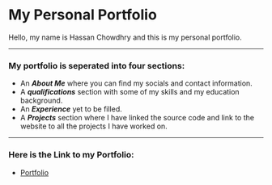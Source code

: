 # My Personal Portfolio

Hello, my name is Hassan Chowdhry and this is my personal portfolio.

<hr>

### My portfolio is seperated into four sections:
- An <b><i>About Me</i></b> where you can find my socials and contact information.
- A <b><i>qualifications</i></b> section with some of my skills and my education background.<br>
- An <b><i>Experience</i></b> yet to be filled.
- A <b><i>Projects</i></b> section where I have linked the source code and link to the website to all the projects I have worked on.

<hr>

### Here is the Link to my Portfolio:
- [Portfolio]()
